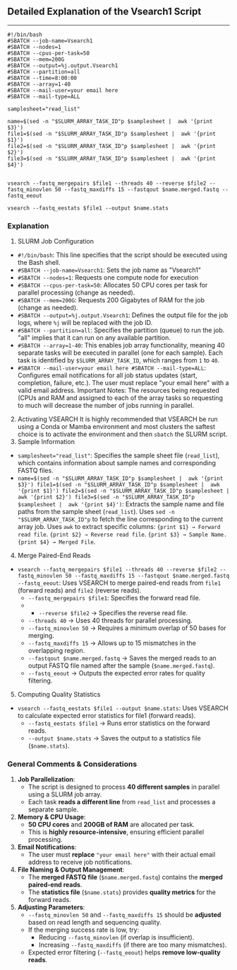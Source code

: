 ## Detailed Explanation of the Vsearch1 Script
---
``` shell
#!/bin/bash
#SBATCH --job-name=Vsearch1
#SBATCH --nodes=1
#SBATCH --cpus-per-task=50
#SBATCH --mem=200G
#SBATCH --output=%j.output.Vsearch1
#SBATCH --partition=all
#SBATCH --time=8:00:00
#SBATCH --array=1-40
#SBATCH --mail-user=your email here
#SBATCH --mail-type=ALL

samplesheet="read_list"

name=$(sed -n "$SLURM_ARRAY_TASK_ID"p $samplesheet |  awk '{print $3}')
file1=$(sed -n "$SLURM_ARRAY_TASK_ID"p $samplesheet |  awk '{print $1}')
file2=$(sed -n "$SLURM_ARRAY_TASK_ID"p $samplesheet |  awk '{print $2}')
file3=$(sed -n "$SLURM_ARRAY_TASK_ID"p $samplesheet |  awk '{print $4}')


vsearch --fastq_mergepairs $file1 --threads 40 --reverse $file2 --fastq_minovlen 50 --fastq_maxdiffs 15 --fastqout $name.merged.fastq --fastq_eeout

vsearch --fastq_eestats $file1 --output $name.stats
```
### Explanation
1. SLURM Job Configuration
 - `#!/bin/bash`: This line specifies that the script should be executed using the Bash shell.
 - `#SBATCH --job-name=Vsearch1`: Sets the job name as "Vsearch1"
 - `#SBATCH --nodes=1`: Requests one compute node for execution
 - `#SBATCH --cpus-per-task=50`: Allocates 50 CPU cores per task for parallel processing (change as needed).
 - `#SBATCH --mem=200G`: Requests 200 Gigabytes of RAM for the job (change as needed).
 - `#SBATCH --output=%j.output.Vsearch1`: Defines the output file for the job logs, where `%j` will be replaced with the job ID.
 - `#SBATCH --partition=all`: Specifies the partition (queue) to run the job. "all" implies that it can run on any available partition.
 - `#SBATCH --array=1-40`: This enables job array functionality, meaning 40 separate tasks will be executed in parallel (one for each sample). Each task is identified by `$SLURM_ARRAY_TASK_ID`, which ranges from `1` to `40`.
 - `#SBATCH --mail-user=your email here #SBATCH --mail-type=ALL`: Configures email notifications for all job status updates (start, completion, failure, etc.). The user must replace "your email here" with a valid email address.
 Important Notes: The resources being requested (CPUs and RAM and assigned to each of the array tasks so requesting to much will decrease the number of jobs running in parallel.
2. Activating VSEARCH
It is highly recommended that VSEARCH be run using a Conda or Mamba environment and most clusters the saftest choice is to activate the environment and then `sbatch` the SLURM script. 
3. Sample Information
- `samplesheet="read_list"`: Specifies the sample sheet file (`read_list`), which contains information about sample names and corresponding FASTQ files.
- `name=$(sed -n "$SLURM_ARRAY_TASK_ID"p $samplesheet |  awk '{print $3}') file1=$(sed -n "$SLURM_ARRAY_TASK_ID"p $samplesheet |  awk '{print $1}') file2=$(sed -n "$SLURM_ARRAY_TASK_ID"p $samplesheet |  awk '{print $2}') file3=$(sed -n "$SLURM_ARRAY_TASK_ID"p $samplesheet |  awk '{print $4}')`:  Extracts the sample name and file paths from the sample sheet (`read_list`). Uses `sed -n "$SLURM_ARRAY_TASK_ID"p` to fetch the line corresponding to the current array job. Uses `awk` to extract specific columns: `{print $1} → Forward read file`. `{print $2} → Reverse read file`. `{print $3} → Sample Name.` `{print $4} → Merged File`.
4. Merge Paired-End Reads
- `vsearch --fastq_mergepairs $file1 --threads 40 --reverse $file2 --fastq_minovlen 50 --fastq_maxdiffs 15 --fastqout $name.merged.fastq --fastq_eeout`: Uses VSEARCH to merge paired-end reads from `file1` (forward reads) and `file2` (reverse reads).
	- `--fastq_mergepairs $file1`: Specifies the forward read file.
	- - `--reverse $file2` → Specifies the reverse read file.
	- `--threads 40` → Uses 40 threads for parallel processing.
	- `--fastq_minovlen 50` → Requires a minimum overlap of 50 bases for merging.
	- `--fastq_maxdiffs 15` → Allows up to 15 mismatches in the overlapping region.
	- `--fastqout $name.merged.fastq` → Saves the merged reads to an output FASTQ file named after the sample (`$name.merged.fastq`).
	- `--fastq_eeout` → Outputs the expected error rates for quality filtering.
5. Computing Quality Statistics
- `vsearch --fastq_eestats $file1 --output $name.stats`: Uses VSEARCH to calculate expected error statistics for file1 (forward reads).
	- `--fastq_eestats $file1` → Runs error statistics on the forward reads.
	- `--output $name.stats` → Saves the output to a statistics file (`$name.stats`).

### General Comments & Considerations
1. **Job Parallelization**:
    - The script is designed to process **40 different samples** in parallel using a SLURM job array.
    - Each task **reads a different line** from `read_list` and processes a separate sample.
2. **Memory & CPU Usage**:
    - **50 CPU cores** and **200GB of RAM** are allocated per task.
    - This is **highly resource-intensive**, ensuring efficient parallel processing.
3. **Email Notifications**:
    - The user must **replace** `"your email here"` with their actual email address to receive job notifications.
4. **File Naming & Output Management**:
    - The **merged FASTQ file** (`$name.merged.fastq`) contains the **merged paired-end reads**.
    - The **statistics file** (`$name.stats`) provides **quality metrics** for the forward reads.
5. **Adjusting Parameters**:
    - `--fastq_minovlen 50` and `--fastq_maxdiffs 15` should be **adjusted** based on read length and sequencing quality.
    - If the merging success rate is low, try:
        - Reducing `--fastq_minovlen` (if overlap is insufficient).
        - Increasing `--fastq_maxdiffs` (if there are too many mismatches).
    - Expected error filtering (`--fastq_eeout`) helps **remove low-quality reads**.
